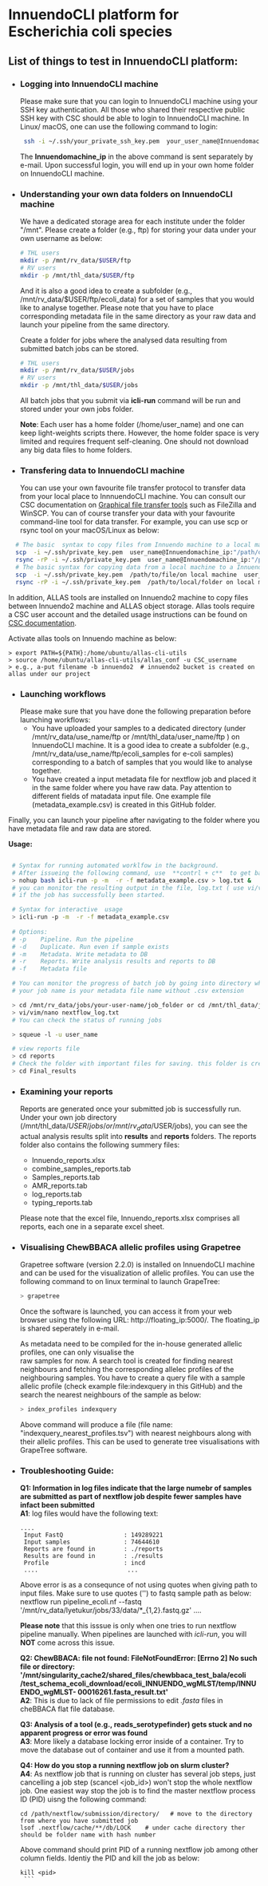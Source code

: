 
# InnuendoCLI platform for Escherichia coli species

## List of things to test in InnuendoCLI platform:

- ### **Logging into InnuendoCLI machine**
  Please make sure that you can login to InnuendoCLI machine using your SSH key authentication. All those who shared their respective public SSH key with CSC should be able to login to InnuendoCLI machine. In Linux/ macOS, one can use the following command to login:
  ```bash
   ssh -i ~/.ssh/your_private_ssh_key.pem  your_user_name@Innuendomachine_ip
  ```
  The **Innuendomachine_ip** in the above command is sent separately by e-mail. Upon successful login, you will end up in your own home folder on InnuendoCLI machine.
- ###  **Understanding your own data folders on InnuendoCLI machine**
  We have a dedicated storage area for each institute under the folder "/mnt". Please create a folder (e.g., ftp) for storing your data under your own username as below:

   ```bash
   # THL users
   mkdir -p /mnt/rv_data/$USER/ftp 
   # RV users
   mkdir -p /mnt/thl_data/$USER/ftp
  ```
   And it is also a good idea to create a subfolder (e.g., /mnt/rv_data/$USER/ftp/ecoli_data)  for a set of samples that you would like to analyse together.
   Please note that you have to place corresponding metadata file in the same directory as your raw data and launch your pipeline from the same directory.

   Create a folder for jobs where the analysed data resulting from submitted batch jobs can be stored.

    ``` bash
    # THL users
    mkdir -p /mnt/rv_data/$USER/jobs
    # RV users
    mkdir -p /mnt/thl_data/$USER/jobs
    ```

    All batch jobs that you submit via **icli-run** command will be run and stored under your own jobs folder.

   **Note**: Each user has a home folder (/home/user_name) and one can keep light-weights scripts there. However, the home folder space is very limited and 
    requires frequent self-cleaning.  One should not download any big data files to home folders.

 - ### **Transfering data to InnuendoCLI machine**
   You can use your own favourite file transfer protocol to transfer data from your local place to InnnuendoCLI machine.  You can consult our CSC
   documentation on [Graphical file transfer tools](https://docs.csc.fi/data/moving/graphical_transfer/) such as FileZilla and WinSCP.
   You can of course transfer your data with your favourite command-line tool for data transfer. For example, you can use scp or rsync tool on your
   macOS/Linux as below:

```bash
  # The basic  syntax to copy files from Innuendo machine to a local machine
  scp  -i ~/.ssh/private_key.pem  user_name@Innuendomachine_ip:"/path/of the/file/on Innuendo machine"  
  rsync -rP -i ~/.ssh/private_key.pem  user_name@Innuendomachine_ip:"/path/to/the/folder on Innuendo machine "
  # The basic syntax for copying data from a local machine to a Innuendo machine
  scp  -i ~/.ssh/private_key.pem  /path/to/file/on local machine  user_name@Innuendomachine_ip:"/path/to/destination/folder on Innuendo machine"
  rsync -rP -i ~/.ssh/private_key.pem  /path/to/local/folder on local mahcine  user_name@Innuendomachine_ip:"/path/to/destination/folder on Innuendo machine"
```

In addition, ALLAS tools are installed on Innuendo2 machine to copy files  between Innuendo2 machine and ALLAS object storage. Allas tools require a CSC user account and the detailed usage instructions can be found on [CSC documentation](https://docs.csc.fi/data/Allas/accessing_allas/).

Activate allas tools on Innuendo machine as below:
 ```
 > export PATH=${PATH}:/home/ubuntu/allas-cli-utils
 > source /home/ubuntu/allas-cli-utils/allas_conf -u CSC_username
 > e.g., a-put filename -b innuendo2  # innuendo2 bucket is created on allas under our project
  ```
- ### **Launching workflows**
  Please make sure that you have done the following preparation before launching workflows:
    - You have uploaded your samples to a dedicated directory (under /mnt/rv_data/use_name/ftp or /mnt/thl_data/user_name/ftp ) on InnuendoCLI machine. It is a good idea to create a subfolder (e.g., /mnt/rv_data/use_name/ftp/ecoli_samples for e-coli samples) corresponding to a batch of samples that you would like to analyse together.
    - You have created a input metadata file for nextflow job and placed it in the same folder where you have raw data. Pay attention to different fields of matadata input file. One example file (metadata_example.csv) is created in this GitHub folder. 

Finally, you can launch your pipeline after navigating to the folder where you have metadata file and raw data are stored.

   **Usage:**

  ```bash

   # Syntax for running automated worklfow in the background.
   # After issueing the following command, use  **contrl + c**  to get back to linux terminal.
   > nohup bash icli-run -p -m  -r -f metadata_example.csv > log.txt &
   # you can monitor the resulting output in the file, log.txt ( use vi/vim/nano log.txt) to check
   # if the job has successfully been started.
  
   # Syntax for interactive  usage 
   > icli-run -p -m  -r -f metadata_example.csv
   
   # Options:
   # -p    Pipeline. Run the pipeline
   # -d    Duplicate. Run even if sample exists
   # -m    Metadata. Write metadata to DB
   # -r    Reports. Write analysis results and reports to DB
   # -f    Metadata file

   # You can monitor the progress of batch job by going into directory where job is running
   # your job name is your metadata file name without .csv extension

   > cd /mnt/rv_data/jobs/your-user-name/job_folder or cd /mnt/thl_data/jobs/your-user-name/job_folder
   > vi/vim/nano nextflow_log.txt
   # You can check the status of running jobs

   > squeue -l -u user_name

   # view reports file 
   > cd reports
   # Check the folder with important files for saving. this folder is created once job is successfully finished.
   > cd Final_results

  ```
 - ### **Examining your reports**
    Reports are generated once your submitted job is successfully run. Under your own job directory (/mnt/thl_data/$USER/jobs/ or /mnt/rv_data/$USER/jobs),
    you can see the actual analysis results split into **results** and **reports** folders. The reports folder also contains the following summery files:
   - Innuendo_reports.xlsx
   - combine_samples_reports.tab
   - Samples_reports.tab
   - AMR_reports.tab
   - log_reports.tab
   - typing_reports.tab

   Please note that the excel file, Innuendo_reports.xlsx comprises all reports, each one in a separate excel sheet.

 - ### **Visualising ChewBBACA allelic profiles using Grapetree**
   Grapetree software (version 2.2.0) is installed on InnuendoCLI machine and can be used for the visualization of allelic profiles.  You can use the
   following command to on linux terminal to launch GrapeTree: 

    ```bash
    > grapetree
    ```
    Once the software is launched, you can access it from your web browser using the following URL: http://floating_ip:5000/. The floating_ip is shared 
    seperately in e-mail.

    As metadata need to be compiled for the in-house generated allelic profiles, one can only visualise the  
    raw samples for now. A search tool is created for finding nearest neighbours and fetching the corresponding allelec profiles of the neighbouring samples.     You have to create a query file with a sample allelic  profile (check example file:indexquery in this GitHub) and the search the nearest neighbours of
    the sample as below:

    ```bash
    > index_profiles indexquery
    ```
    Above command will produce a file (file name: "indexquery_nearest_profiles.tsv") with nearest neighbours along with their allelic profiles. This can be
    used to generate tree visualisations with GrapeTree software.

- ### **Troubleshooting Guide**: <br>

  **Q1: Information in log files indicate that the large numebr of samples are submitted as part of  nextflow job despite fewer samples have infact been
   submitted**
  <br>**A1**:  log files would have the following text: <br> 
  ```
  ....
   Input FastQ                 : 149289221 
   Input samples               : 74644610 
   Reports are found in        : ./reports 
   Results are found in        : ./results 
   Profile                     : incd 
   ....                         ...
  ```
   Above error is as a consequnce of not using quotes when giving path to input files. Make sure to use quotes ('') to fastq sample path as below:
   nextflow run pipeline_ecoli.nf --fastq '/mnt/rv_data/lyetukur/jobs/33/data/*_{1,2}.fastq.gz' ....

   **Please note** that this isssue is only when one tries to run nextflow pipeline manually. When pipelines are launched with *icli-run*, you will **NOT**
   come across this issue.


   **Q2: ChewBBACA: file not found: FileNotFoundError: [Errno 2] No such file or directory: '/mnt/singularity_cache2/shared_files/chewbbaca_test_bala/ecoli
   /test_schema_ecoli_download/ecoli_INNUENDO_wgMLST/temp/INNUENDO_wgMLST-  00016261.fasta_result.txt'**
   <br> 
    **A2**: This is due to lack of file permissions to edit *.fasta* files in cheBBACA flat file database.

   **Q3: Analysis of a tool (e.g., reads_serotypefinder) gets stuck and no apparent progress or error was found**
    <br> 
    **A3**:  More likely a database locking error inside of a container. Try to move the database out of container and use it from a mounted path.

    **Q4: How do you stop a running nextflow job on slurm cluster?**
     <br> **A4**: As nextflow job that is running on cluster has several job steps, just cancelling a job step (scancel <job_id>) won't stop the whole
     nextflow  job. One easiest way stop the job is to find the master nextflow process ID (PID) uisng  the following command:

     ```
     cd /path/nextflow/submission/directory/   # move to the directory from where you have submitted job
     lsof .nextflow/cache/**/db/LOCK    # under cache directory ther should be folder name with hash number
     ```
     Above command should print  PID  of a running nextflow job among other column fields. Identiy the PID and kill the job as below:
     ```
     kill <pid>
      ```
